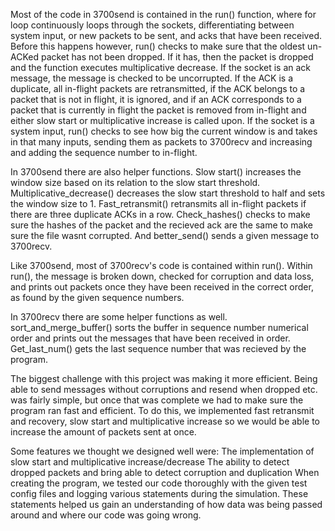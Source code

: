Most of the code in 3700send is contained in the run() function, where for loop continuously loops through the sockets, differentiating between system input, or new packets to be sent, and acks that have been received. Before this happens however, run() checks to make sure that the oldest un-ACKed packet has not been dropped. If it has, then the packet is dropped and the function executes multiplicative decrease. If the socket is an ack message, the message is checked to be uncorrupted. If the ACK is a duplicate, all in-flight packets are retransmitted, if the ACK belongs to a packet that is not in flight, it is ignored, and if an ACK corresponds to a packet that is currently in flight the packet is removed from in-flight and either slow start or multiplicative increase is called upon. If the socket is a system input, run() checks to see how big the current window is and takes in that many inputs, sending them as packets to 3700recv and increasing and adding the sequence number to in-flight.

In 3700send there are also helper functions. Slow start() increases the window size based on its relation to the slow start threshold. Multiplicative_decrease() decreases the slow start threshold to half and sets the window size to 1. Fast_retransmit() retransmits all in-flight packets if there are three duplicate ACKs in a row. Check_hashes() checks to make sure the hashes of the packet and the recieved ack are the same to make sure the file wasnt corrupted. And better_send() sends a given message to 3700recv.

Like 3700send, most of 3700recv's code is contained within run(). Within run(),  the message is broken down, checked for corruption and data loss, and prints out packets once they have been received in the correct order, as found by the given sequence numbers.

In 3700recv there are some helper functions as well. sort_and_merge_buffer() sorts the buffer in sequence number numerical order and prints out the messages that have been received in order. Get_last_num() gets the last sequence number that was recieved by the program.

The biggest challenge with this project was making it more efficient. Being able to send messages without corruptions and resend when dropped etc. was fairly simple, but once that was complete we had to make sure the program ran fast and efficient. To do this, we implemented fast retransmit and recovery, slow start and multiplicative increase so we would be able to increase the amount of packets sent at once.

Some features we thought we designed well were:
	The implementation of slow start and multiplicative increase/decrease
	The ability to detect dropped packets
	and bring able to detect corruption and duplication
When creating the program, we tested our code thoroughly with the given test config files and logging various statements during the simulation. These statements helped us gain an understanding of how data was being passed around and where our code was going wrong.